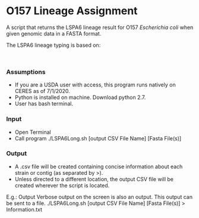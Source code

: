 # O157 Lineage Assignment
A script that returns the LSPA6 lineage result for O157 *Escherichia coli* when given genomic data in a FASTA format.

The LSPA6 lineage typing is based on: 


<br>

### Assumptions
* If you are a USDA user with access, this program runs natively on CERES as of 7/1/2020.
* Python is installed on machine. Download python 2.7.
* User has bash terminal.

### Input
* Open Terminal
* Call program ./LSPA6Long.sh [output CSV File Name] [Fasta File(s)]

### Output
* A .csv file will be created containing concise information about each strain or contig (as separated by >).
* Unless directed to a different location, the output CSV file will be created wherever the script is located.

E.g.: Output
Verbose output on the screen is also an output. This output can be sent to a file. ./LSPA6Long.sh [output CSV File Name] [Fasta File(s)] > Information.txt
